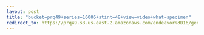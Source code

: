 ```yaml
---
layout: post
title: "bucket=prq49+series=16005+stint=48+view=video+what=specimen"
redirect_to: https://prq49.s3.us-east-2.amazonaws.com/endeavor%3D16/genomes/stage%3D0%2Bwhat%3Dgenerated/stint%3D48/series%3D16005/a%3Dgenome%2Bcriteria%3Dabundance%2Bmorph%3Dwildtype%2Bproc%3D0%2Bseries%3D16005%2Bstint%3D48%2Bthread%3D0%2Bvariation%3Dmaster%2Bext%3D.json.gz
---
```

